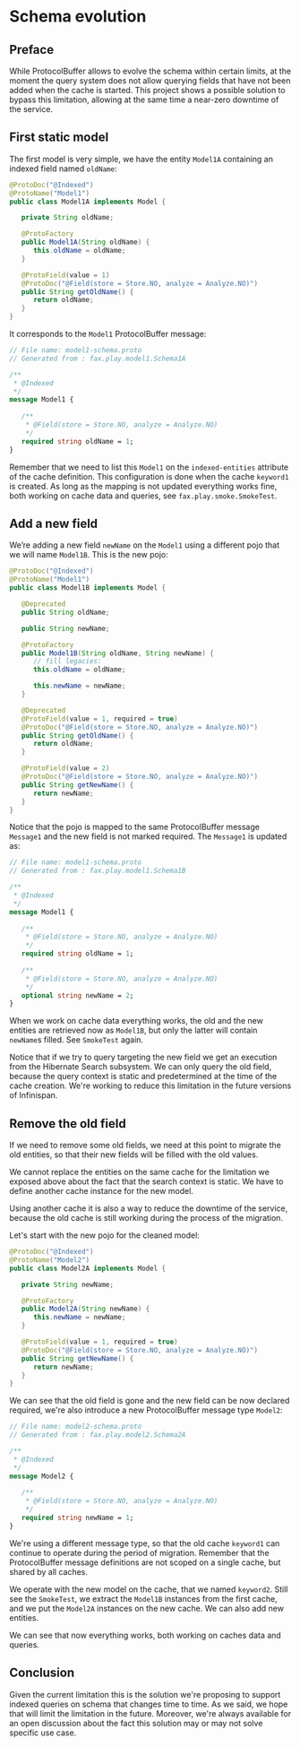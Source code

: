 # Schema evolution

## Preface

While ProtocolBuffer allows to evolve the schema within certain limits, 
at the moment the query system does not allow querying fields that have not been added when the cache is started.
This project shows a possible solution to bypass this limitation, 
allowing at the same time a near-zero downtime of the service.

## First static model

The first model is very simple, we have the entity `Model1A` containing an indexed field named `oldName`:

``` java
@ProtoDoc("@Indexed")
@ProtoName("Model1")
public class Model1A implements Model {

   private String oldName;

   @ProtoFactory
   public Model1A(String oldName) {
      this.oldName = oldName;
   }

   @ProtoField(value = 1)
   @ProtoDoc("@Field(store = Store.NO, analyze = Analyze.NO)")
   public String getOldName() {
      return oldName;
   }
}
```
It corresponds to the `Model1` ProtocolBuffer message:

``` proto
// File name: model1-schema.proto
// Generated from : fax.play.model1.Schema1A

/**
 * @Indexed
 */
message Model1 {
   
   /**
    * @Field(store = Store.NO, analyze = Analyze.NO)
    */
   required string oldName = 1;
}
```

Remember that we need to list this `Model1` on the `indexed-entities` attribute of the cache definition.
This configuration is done when the cache `keyword1` is created.
As long as the mapping is not updated everything works fine, both working on cache data and queries, 
see `fax.play.smoke.SmokeTest`.

## Add a new field

We’re adding a new field `newName` on the `Model1` using a different pojo that we will name `Model1B`.
This is the new pojo:

``` java
@ProtoDoc("@Indexed")
@ProtoName("Model1")
public class Model1B implements Model {

   @Deprecated
   public String oldName;

   public String newName;

   @ProtoFactory
   public Model1B(String oldName, String newName) {
      // fill legacies:
      this.oldName = oldName;

      this.newName = newName;
   }

   @Deprecated
   @ProtoField(value = 1, required = true)
   @ProtoDoc("@Field(store = Store.NO, analyze = Analyze.NO)")
   public String getOldName() {
      return oldName;
   }

   @ProtoField(value = 2)
   @ProtoDoc("@Field(store = Store.NO, analyze = Analyze.NO)")
   public String getNewName() {
      return newName;
   }
}
```

Notice that the pojo is mapped to the same ProtocolBuffer message `Message1` and the new field is not marked required.
The `Message1` is updated as:

``` proto
// File name: model1-schema.proto
// Generated from : fax.play.model1.Schema1B

/**
 * @Indexed
 */
message Model1 {
   
   /**
    * @Field(store = Store.NO, analyze = Analyze.NO)
    */
   required string oldName = 1;
   
   /**
    * @Field(store = Store.NO, analyze = Analyze.NO)
    */
   optional string newName = 2;
}
```

When we work on cache data everything works, the old and the new entities are retrieved now as `Model1B`,
but only the latter will contain `newName`s filled. See `SmokeTest` again.

Notice that if we try to query targeting the new field we get an execution from the Hibernate Search subsystem.
We can only query the old field, because the query context is static 
and predetermined at the time of the cache creation.
We're working to reduce this limitation in the future versions of Infinispan.

## Remove the old field

If we need to remove some old fields, we need at this point to migrate the old entities, 
so that their new fields will be filled with the old values.

We cannot replace the entities on the same cache for the limitation we exposed above about the fact that
the search context is static.
We have to define another cache instance for the new model.

Using another cache it is also a way to reduce the downtime of the service, because the old cache is still working
during the process of the migration.

Let's start with the new pojo for the cleaned model:

``` java
@ProtoDoc("@Indexed")
@ProtoName("Model2")
public class Model2A implements Model {

   private String newName;

   @ProtoFactory
   public Model2A(String newName) {
      this.newName = newName;
   }

   @ProtoField(value = 1, required = true)
   @ProtoDoc("@Field(store = Store.NO, analyze = Analyze.NO)")
   public String getNewName() {
      return newName;
   }
}
```

We can see that the old field is gone and the new field can be now declared required,
we're also introduce a new ProtocolBuffer message type `Model2`:

``` proto
// File name: model2-schema.proto
// Generated from : fax.play.model2.Schema2A

/**
 * @Indexed
 */
message Model2 {
   
   /**
    * @Field(store = Store.NO, analyze = Analyze.NO)
    */
   required string newName = 1;
}
```

We're using a different message type, so that the old cache `keyword1` can continue to operate during the period
of migration. Remember that the ProtocolBuffer message definitions are not scoped on a single cache,
but shared by all caches.

We operate with the new model on the cache, that we named `keyword2`.
Still see the `SmokeTest`, we extract the `Model1B` instances from the first cache, and we put the `Model2A` instances
on the new cache.
We can also add new entities.

We can see that now everything works, both working on caches data and queries.

## Conclusion

Given the current limitation this is the solution we're proposing to support indexed queries on schema that changes
time to time.
As we said, we hope that will limit the limitation in the future. 
Moreover, we're always available for an open discussion about the fact this solution may or may not solve specific
use case.